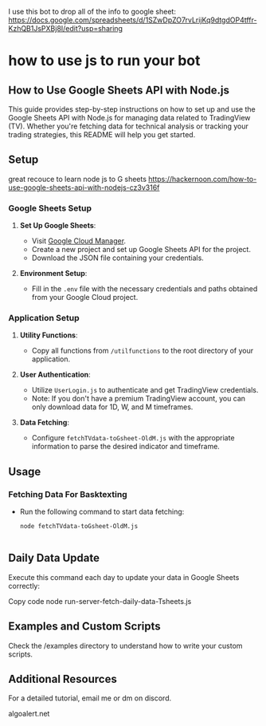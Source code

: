I use this bot to drop all of the info to google sheet:
https://docs.google.com/spreadsheets/d/1SZwDpZO7rvLrijKq9dtgdOP4tffr-KzhQB1JsPXBj8I/edit?usp=sharing



# how to use js to run your bot


## How to Use Google Sheets API with Node.js

This guide provides step-by-step instructions on how to set up and use the Google Sheets API with Node.js for managing data related to TradingView (TV). Whether you're fetching data for technical analysis or tracking your trading strategies, this README will help you get started.

## Setup


great recouce to learn node js to G sheets
https://hackernoon.com/how-to-use-google-sheets-api-with-nodejs-cz3v316f

### Google Sheets Setup
1. **Set Up Google Sheets**:
   - Visit [Google Cloud Manager](https://console.cloud.google.com/).
   - Create a new project and set up Google Sheets API for the project.
   - Download the JSON file containing your credentials.

2. **Environment Setup**:
   - Fill in the `.env` file with the necessary credentials and paths obtained from your Google Cloud project.

### Application Setup
1. **Utility Functions**:
   - Copy all functions from `/utilfunctions` to the root directory of your application.

2. **User Authentication**:
   - Utilize `UserLogin.js` to authenticate and get TradingView credentials.
   - Note: If you don't have a premium TradingView account, you can only download data for 1D, W, and M timeframes.

3. **Data Fetching**:
   - Configure `fetchTVdata-toGsheet-OldM.js` with the appropriate information to parse the desired indicator and timeframe.

## Usage

### Fetching Data For Basktexting
- Run the following command to start data fetching:
  ```bash
  node fetchTVdata-toGsheet-OldM.js



## Daily Data Update

Execute this command each day to update your data in Google Sheets correctly:


Copy code
node run-server-fetch-daily-data-Tsheets.js


## Examples and Custom Scripts

Check the /examples directory to understand how to write your custom scripts.


## Additional Resources
For a detailed tutorial, email me or dm on discord.

algoalert.net
